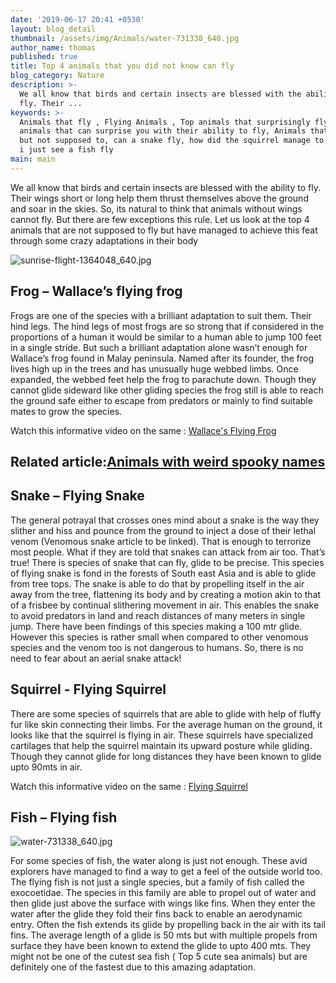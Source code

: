 ```yaml
---
date: '2019-06-17 20:41 +0530'
layout: blog_detail
thumbnail: /assets/img/Animals/water-731338_640.jpg
author_name: thomas
published: true
title: Top 4 animals that you did not know can fly
blog_category: Nature
description: >-
  We all know that birds and certain insects are blessed with the ability to
  fly. Their ...
keywords: >-
  Animals that fly , Flying Animals , Top animals that surprisingly fly, Top
  animals that can surprise you with their ability to fly, Animals that can fly
  but not supposed to, can a snake fly, how did the squirrel manage to fly, Did
  i just see a fish fly
main: main
---
```


We all know that birds and certain insects are blessed with the ability to fly. Their wings short or long help them thrust themselves above the ground and soar in the skies. So, its natural to think that animals without wings cannot fly. But there are few exceptions this rule. Let us look at the top 4 animals that are not supposed to fly but have managed to achieve this feat through some crazy adaptations in their body

![sunrise-flight-1364048_640.jpg]({{site.baseurl}}/assets/img/Animals/sunrise-flight-1364048_640.jpg)

## Frog – Wallace’s flying frog

Frogs are one of the species with a brilliant adaptation to suit them. Their hind legs. The hind legs of most frogs are so strong that if considered in the proportions of a human it would be similar to a human able to jump 100 feet in a single stride. But such a brilliant adaptation alone wasn’t enough for Wallace’s frog found in Malay peninsula. Named after its founder, the frog lives high up in the trees and has unusually huge webbed limbs. Once expanded, the webbed feet help the frog to parachute down.  Though they cannot glide sideward like other gliding species the frog still is able to reach the ground safe either to escape from predators or mainly to find suitable mates to grow the species. 

Watch this informative video on the same : [Wallace's Flying Frog](www.youtube.com/watch?v=TQ1fZRHgz00)
## Related article:[Animals with weird spooky names](https://www.toknowisgood.com/2019/05/30/top-5-animals-with-weird-spooky-names.html)

## Snake – Flying Snake
The general potrayal that crosses ones mind about a snake is the way they slither and hiss and pounce from the ground to inject a dose of their lethal venom (Venomous snake article to be linked). That is enough to terrorize most people. What if they are told that snakes can attack from air too. That’s true! There is species of snake that can fly, glide to be precise. This species of flying snake is fond in the forests of South east Asia and is able to glide from tree tops. The snake is able to do that by propelling itself in the air away from the tree, flattening its body and by creating a motion akin to that of a frisbee by continual slithering movement in air. This enables the snake to avoid predators in land and reach distances of many meters in single jump. There have been findings of this species making a 100 mtr glide. However this species is rather small when compared to other venomous species and the venom too is not dangerous to humans. So, there is no need to fear about an aerial snake attack!

## Squirrel - Flying Squirrel
There are some species of squirrels that are able to glide with help of fluffy fur like skin connecting their limbs. For the average human on the ground, it looks like that the squirrel is flying in air. These squirrels have specialized cartilages that help the squirrel maintain its upward posture while gliding. Though they cannot glide for long distances they have been known to glide upto 90mts in air.

Watch this informative video on the same : [Flying Squirrel](www.youtube.com/watch?v=_ZgcBUx0Vwg)


## Fish – Flying fish
![water-731338_640.jpg]({{site.baseurl}}/assets/img/Animals/water-731338_640.jpg)

For some species of fish, the water along is just not enough. These avid explorers have managed to find a way to get a feel of the outside world too. The flying fish is not just a single species, but a family of fish called the exocoetidae. The species in this family are able to propel out of water and then glide just above the surface with wings like fins. When they enter the water after the glide they fold their fins back to enable an aerodynamic entry. Often the fish extends its glide by propelling back in the air with its tail fins. The average length of a glide is 50 mts but with multiple propels from surface they have been known to extend the glide to upto 400 mts. They might not be one of the cutest sea fish ( Top 5 cute sea animals) but are definitely one of the fastest due to this amazing adaptation.
